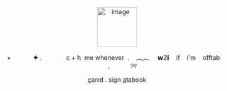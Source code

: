 <p align="center">
<img width="90" height="90" alt="image" src="https://64.media.tumblr.com/c76cd3b6e50625c3dd6a15f394cd136a/1c59d235dba4d6bc-a4/s100x200/6b4dded3c2f21631297f46c39f07b7f9aa315b0d.gifv" />
 <p align="center">
 ‎   ‎⭑  ‎ ‎ ‎ ‎ ‎ ‎ ‎ ‎ ‎   ‎ ‎   ‎  ✦ .  ‎ ‎   ‎   ‎ ‎   ‎   ‎ ‎   ‎   ‎ ‎  ‎ ‎   c + h  ‎ me whenever‎ ‎   ‎. ‎   ‎ ‎   ‎︵︵  ‎  ‎   ‎ ‎‎   ‎𝘄2𝗶  ‎   ‎ ‎   ‎if  ‎   ‎ ‎   ‎i'm  ‎   ‎ ‎   ‎offtab  ‎   ‎ ‎ ‎ ‎ ‎ ‎ ‎ ‎ ‎ ‎ ‎,  ‎   ‎  ‎ ‎ ‎ ‎‎ ‎ ‎ ‎ ‎ ‎ ୨୧

<p align="center">
   <a href="https://theoceanhealssouls.carrd.co/" target="_blank">c</a>arrd . sign
 <a href="https://whatsurnamegirlfriend.atabook.org/" target="_blank">a</a>tabook 


































